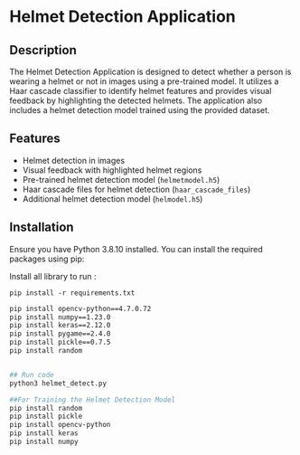 # Helmet Detection Application

## Description

The Helmet Detection Application is designed to detect whether a person is wearing a helmet or not in images using a pre-trained model. It utilizes a Haar cascade classifier to identify helmet features and provides visual feedback by highlighting the detected helmets. The application also includes a helmet detection model trained using the provided dataset.

## Features

- Helmet detection in images
- Visual feedback with highlighted helmet regions
- Pre-trained helmet detection model (`helmetmodel.h5`)
- Haar cascade files for helmet detection (`haar_cascade_files`)
- Additional helmet detection model (`helmodel.h5`)

## Installation

Ensure you have Python 3.8.10 installed. You can install the required packages using pip:

Install all library to run :

``pip install -r requirements.txt``


```bash
pip install opencv-python==4.7.0.72
pip install numpy==1.23.0
pip install keras==2.12.0
pip install pygame==2.4.0
pip install pickle==0.7.5
pip install random


## Run code
python3 helmet_detect.py

##For Training the Helmet Detection Model
pip install random
pip install pickle
pip install opencv-python
pip install keras
pip install numpy

